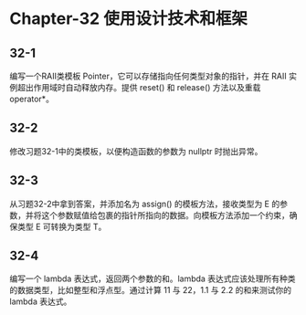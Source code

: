 # Chapter-32 使用设计技术和框架

## 32-1

编写一个RAII类模板 Pointer，它可以存储指向任何类型对象的指针，并在 RAII 实例超出作用域时自动释放内存。提供 reset() 和 release() 方法以及重载 operator\*。

## 32-2

修改习题32-1中的类模板，以便构造函数的参数为 nullptr 时抛出异常。

## 32-3

从习题32-2中拿到答案，并添加名为 assign() 的模板方法，接收类型为 E 的参数，并将这个参数赋值给包裹的指针所指向的数据。向模板方法添加一个约束，确保类型 E 可转换为类型 T。

## 32-4

编写一个 lambda 表达式，返回两个参数的和。lambda 表达式应该处理所有种类的数据类型，比如整型和浮点型。通过计算 11 与 22，1.1 与 2.2 的和来测试你的 lambda 表达式。
